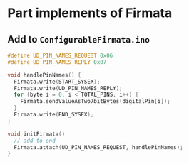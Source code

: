 # Part implements of Firmata

## Add to `ConfigurableFirmata.ino`

```c++
#define UD_PIN_NAMES_REQUEST 0x06
#define UD_PIN_NAMES_REPLY 0x07

void handlePinNames() {
  Firmata.write(START_SYSEX);
  Firmata.write(UD_PIN_NAMES_REPLY);
  for (byte i = 0; i < TOTAL_PINS; i++) {
    Firmata.sendValueAsTwo7bitBytes(digitalPin[i]);
  }
  Firmata.write(END_SYSEX);
}

void initFirmata()
  // add to end
  Firmata.attach(UD_PIN_NAMES_REQUEST, handlePinNames);
}
```